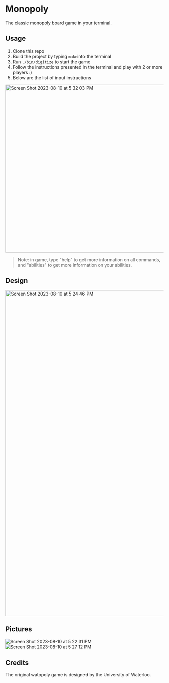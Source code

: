 # Monopoly

The classic monopoly board game in your terminal. 
 

## Usage
1. Clone this repo
2. Build the project by typing `make`into the terminal
3. Run `./bin/digitize` to start the game
4. Follow the instructions presented in the terminal and play with 2 or more players :)
5. Below are the list of input instructions
<img width="531" alt="Screen Shot 2023-08-10 at 5 32 03 PM" src="https://github.com/Boyazhang1/Cpp-Monopoly/assets/82241706/b11eb0cb-01a4-45ce-9b37-793cad06c4a9">

> Note: in game, type "help" to get more information on all commands, and "abilities" to get more information on your abilities.

## Design
<img width="1032" alt="Screen Shot 2023-08-10 at 5 24 46 PM" src="https://github.com/Boyazhang1/Cpp-Monopoly/assets/82241706/ddffef64-f366-459e-82ab-96192298a6e1">


## Pictures
![Screen Shot 2023-08-10 at 5 22 31 PM](https://github.com/Boyazhang1/Cpp-Monopoly/assets/82241706/2ff2f9eb-1665-4272-bb28-f59c1afb1088)
![Screen Shot 2023-08-10 at 5 27 12 PM](https://github.com/Boyazhang1/Cpp-Monopoly/assets/82241706/a2735970-bbb8-4b32-be9c-6e493754c54e)



## Credits
The original watopoly game is designed by the University of Waterloo. 
